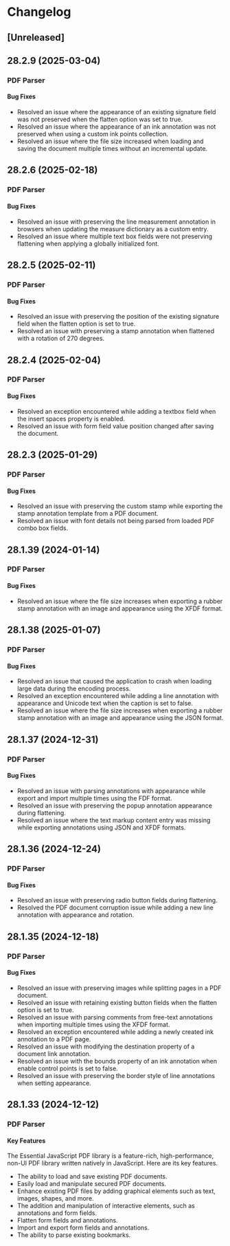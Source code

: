 # Changelog

## [Unreleased]

## 28.2.9 (2025-03-04)

### PDF Parser

#### Bug Fixes

- Resolved an issue where the appearance of an existing signature field was not preserved when the flatten option was set to true.
- Resolved an issue where the appearance of an ink annotation was not preserved when using a custom ink points collection.
- Resolved an issue where the file size increased when loading and saving the document multiple times without an incremental update.

## 28.2.6 (2025-02-18)

### PDF Parser

#### Bug Fixes

- Resolved an issue with preserving the line measurement annotation in browsers when updating the measure dictionary as a custom entry.
- Resolved an issue where multiple text box fields were not preserving flattening when applying a globally initialized font.

## 28.2.5 (2025-02-11)

### PDF Parser

#### Bug Fixes

- Resolved an issue with preserving the position of the existing signature field when the flatten option is set to true.
- Resolved an issue with preserving a stamp annotation when flattened with a rotation of 270 degrees.

## 28.2.4 (2025-02-04)

### PDF Parser

#### Bug Fixes

- Resolved an exception encountered while adding a textbox field when the insert spaces property is enabled.
- Resolved an issue with form field value position changed after saving the document.

## 28.2.3 (2025-01-29)

### PDF Parser

#### Bug Fixes

- Resolved an issue with preserving the custom stamp while exporting the stamp annotation template from a PDF document.
- Resolved an issue with font details not being parsed from loaded PDF combo box fields.

## 28.1.39 (2024-01-14)

### PDF Parser

#### Bug Fixes

- Resolved an issue where the file size increases when exporting a rubber stamp annotation with an image and appearance using the XFDF format.

## 28.1.38 (2025-01-07)

### PDF Parser

#### Bug Fixes

- Resolved an issue that caused the application to crash when loading large data during the encoding process.
- Resolved an exception encountered while adding a line annotation with appearance and Unicode text when the caption is set to false.
- Resolved an issue where the file size increases when exporting a rubber stamp annotation with an image and appearance using the JSON format.

## 28.1.37 (2024-12-31)

### PDF Parser

#### Bug Fixes

- Resolved an issue with parsing annotations with appearance while export and import multiple times using the FDF format.
- Resolved an issue with preserving the popup annotation appearance during flattening.
- Resolved an issue where the text markup content entry was missing while exporting annotations using JSON and XFDF formats.

## 28.1.36 (2024-12-24)

### PDF Parser

#### Bug Fixes

- Resolved an issue with preserving radio button fields during flattening.
- Resolved the PDF document corruption issue while adding a new line annotation with appearance and rotation.

## 28.1.35 (2024-12-18)

### PDF Parser

#### Bug Fixes

- Resolved an issue with preserving images while splitting pages in a PDF document.
- Resolved an issue with retaining existing button fields when the flatten option is set to true.
- Resolved an issue with parsing comments from free-text annotations when importing multiple times using the XFDF format.
- Resolved an exception encountered while adding a newly created ink annotation to a PDF page.
- Resolved an issue with modifying the destination property of a document link annotation.
- Resolved an issue with the bounds property of an ink annotation when enable control points is set to false.
- Resolved an issue with preserving the border style of line annotations when setting appearance.

## 28.1.33 (2024-12-12)

### PDF Parser

#### Key Features

The Essential JavaScript PDF library is a feature-rich, high-performance, non-UI PDF library written natively in JavaScript. Here are its key features.

- The ability to load and save existing PDF documents.
- Easily load and manipulate secured PDF documents.
- Enhance existing PDF files by adding graphical elements such as text, images, shapes, and more.
- The addition and manipulation of interactive elements, such as annotations and form fields.
- Flatten form fields and annotations.
- Import and export form fields and annotations.
- The ability to parse existing bookmarks.